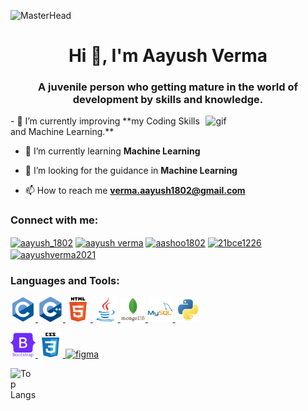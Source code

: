


![MasterHead](https://user-images.githubusercontent.com/10498744/210012254-234538ff-d198-48aa-8964-37e6fd45d227.gif)

<h1 align="center">Hi 👋, I'm Aayush Verma</h1>
<h3 align="center">A juvenile person who getting mature in the world of development by skills and knowledge.</h3>
<img align="right" alt="gif" width="38%" height="38%" src="https://media1.tenor.com/m/eNu5KK9s1RAAAAAC/cat-work.gif">
- 🔭 I’m currently improving **my Coding Skills and Machine Learning.**

- 🌱 I’m currently learning **Machine Learning**

- 🤝 I’m looking for the guidance in **Machine Learning**

- 📫 How to reach me **verma.aayush1802@gmail.com**

<h3 align="left">Connect with me:</h3>
<p align="left">
<a href="https://twitter.com/aayush_1802" target="blank"><img align="center" src="https://raw.githubusercontent.com/rahuldkjain/github-profile-readme-generator/master/src/images/icons/Social/twitter.svg" alt="aayush_1802" height="30" width="40" /></a>
<a href="https://linkedin.com/in/aayush verma" target="blank"><img align="center" src="https://raw.githubusercontent.com/rahuldkjain/github-profile-readme-generator/master/src/images/icons/Social/linked-in-alt.svg" alt="aayush verma" height="30" width="40" /></a>
<a href="https://instagram.com/aashoo1802" target="blank"><img align="center" src="https://raw.githubusercontent.com/rahuldkjain/github-profile-readme-generator/master/src/images/icons/Social/instagram.svg" alt="aashoo1802" height="30" width="40" /></a>
<a href="https://www.leetcode.com/21bce1226" target="blank"><img align="center" src="https://raw.githubusercontent.com/rahuldkjain/github-profile-readme-generator/master/src/images/icons/Social/leet-code.svg" alt="21bce1226" height="30" width="40" /></a>
<a href="https://auth.geeksforgeeks.org/user/aayushverma2021" target="blank"><img align="center" src="https://raw.githubusercontent.com/rahuldkjain/github-profile-readme-generator/master/src/images/icons/Social/geeks-for-geeks.svg" alt="aayushverma2021" height="30" width="40" /></a>
</p>

<h3 align="left">Languages and Tools:</h3>
 <a href="https://www.cprogramming.com/" target="_blank" rel="noreferrer"> <img src="https://raw.githubusercontent.com/devicons/devicon/master/icons/c/c-original.svg" alt="c" width="40" height="40"/> </a> <a href="https://www.w3schools.com/cpp/" target="_blank" rel="noreferrer"> <img src="https://raw.githubusercontent.com/devicons/devicon/master/icons/cplusplus/cplusplus-original.svg" alt="cplusplus" width="40" height="40"/> </a> <a href="https://www.w3.org/html/" target="_blank" rel="noreferrer"> <img src="https://raw.githubusercontent.com/devicons/devicon/master/icons/html5/html5-original-wordmark.svg" alt="html5" width="40" height="40"/> </a> <a href="https://www.java.com" target="_blank" rel="noreferrer"> <img src="https://raw.githubusercontent.com/devicons/devicon/master/icons/java/java-original.svg" alt="java" width="40" height="40"/> </a> <a href="https://www.mysql.com/" target="_blank" rel="noreferrer"> <img
src="https://raw.githubusercontent.com/devicons/devicon/master/icons/mongodb/mongodb-original-wordmark.svg" alt="mongodb" width="40" height="40"/> </a> <a href="https://www.mysql.com/" target="_blank" rel="noreferrer"> <img
src="https://raw.githubusercontent.com/devicons/devicon/master/icons/mysql/mysql-original-wordmark.svg" alt="mysql" width="40" height="40"/> </a> <a href="https://www.python.org" target="_blank" rel="noreferrer"> <img src="https://raw.githubusercontent.com/devicons/devicon/master/icons/python/python-original.svg" alt="python" width="40" height="40"/> </a> </p>
<p align="left"> <a href="https://getbootstrap.com" target="_blank" rel="noreferrer"> <img src="https://raw.githubusercontent.com/devicons/devicon/master/icons/bootstrap/bootstrap-plain-wordmark.svg" alt="bootstrap" width="40" height="40"/> </a> <a href="https://www.w3schools.com/css/" target="_blank" rel="noreferrer"> <img src="https://raw.githubusercontent.com/devicons/devicon/master/icons/css3/css3-original-wordmark.svg" alt="css3" width="40" height="40"/> </a> <a href="https://www.figma.com/" target="_blank" rel="noreferrer"> <img src="https://www.vectorlogo.zone/logos/figma/figma-icon.svg" alt="figma" width="40" height="40"/> </a> </p>
<div style="display: flex; justify-content: space-between; align-items: center;">
    <img src="https://github-readme-stats.vercel.app/api/top-langs/?username=aayushverma1802&layout=compact&theme=gruvbox" 
         alt="Top Langs" 
         style="padding-right: 200%; width: auto; height: auto;"/>
 <img src="https://media1.tenor.com/m/6m8yhSqzv78AAAAC/ab-mai-itna-bhi-khaas-nahi-hu-shin-chan.gif"   style="width: 60%; height: 60%; margin-left: 50%; float: right;"></img>
    <img src="https://github-readme-streak-stats.herokuapp.com/?user=aayushverma1802&" 
         alt="aayushverma1802" 
         style="width: 42%; height: auto;"/>
</div>

